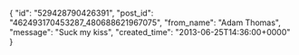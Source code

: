  {
   "id": "529428790426391",
   "post_id": "462493170453287_480688621967075",
   "from_name": "Adam Thomas",
   "message": "Suck my kiss",
   "created_time": "2013-06-25T14:36:00+0000"
 }
